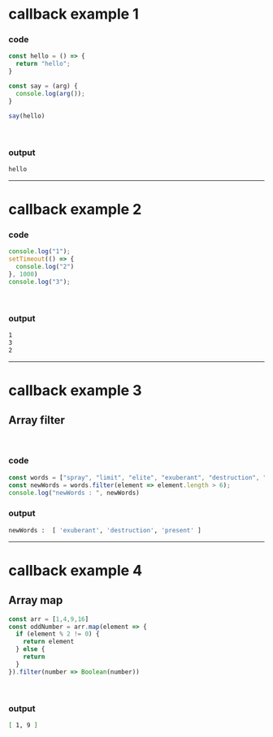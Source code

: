 # callback example 1

### code

```javascript
const hello = () => {
  return "hello";
}

const say = (arg) {
  console.log(arg());
}

say(hello)
```

<br>

### output

```sh
hello
```

---

# callback example 2


### code

```javascript
console.log("1");
setTimeout(() => {
  console.log("2")
}, 1000)
console.log("3");
```

<br>

### output

```sh
1
3
2
```

---

# callback example 3

## Array filter

<br>

### code

```javascript
const words = ["spray", "limit", "elite", "exuberant", "destruction", "present"];
const newWords = words.filter(element => element.length > 6);
console.log("newWords : ", newWords)
```

### output

```sh
newWords :  [ 'exuberant', 'destruction', 'present' ]
```

---

# callback example 4

## Array map

```javascript
const arr = [1,4,9,16]
const oddNumber = arr.map(element => {
  if (element % 2 != 0) {
    return element
  } else {
    return
  }
}).filter(number => Boolean(number))
```

<br>

### output
```sh
[ 1, 9 ]
```
